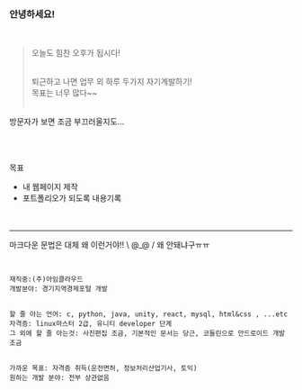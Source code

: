 ### 안녕하세요!
   <br/>
   
> 오늘도 힘찬 오후가 됩시다!
 <br/><br/>
>
>퇴근하고 나면 업무 외 하루 두가지 자기계발하기!   
목표는 너무 많다~~
<br/><br/>
>
방문자가 보면 조금 부끄러울지도...   


<br/><br/>


목표
- 내 웹페이지 제작
- 포트폴리오가 되도록 내용기록
<br/><br/><br/>


---
마크다운 문법은 대체 왜 이런거야!! \ @_@ / 왜 안돼냐구ㅠㅠ


```


재직중:(주)아임클라우드   
개발분야: 경기지역경제포털 개발   


할 줄 아는 언어: c, python, java, unity, react, mysql, html&css , ...etc   
자격증: linux마스터 2급, 유니티 developer 단계   
그 외에 할 줄 아는것: 사진편집 조금, 기본적인 문서는 당근, 코들린으로 안드로이드 개발 조금   


가까운 목표: 자격증 취득(운전면허, 정보처리산업기사, 토익)    
원하는 개발 분야: 전부 상관없음


  ```

<!--
### Hi there 👋

**namnamu/namnamu** is a ✨ _special_ ✨ repository because its `README.md` (this file) appears on your GitHub profile.

Here are some ideas to get you started:

- 🔭 I’m currently working on ...
- 🌱 I’m currently learning ...
- 👯 I’m looking to collaborate on ...
- 🤔 I’m looking for help with ...
- 💬 Ask me about ...
- 📫 How to reach me: ...
- 😄 Pronouns: ...
- ⚡ Fun fact: ...
-->

